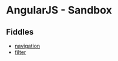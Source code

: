 AngularJS - Sandbox
===================

Fiddles
-------------------
- [navigation]
- [filter]


[navigation]:http://daramirezsoto.github.io/angularjs-sandbox/fiddle/navigation
[filter]:http://daramirezsoto.github.io/angularjs-sandbox/fiddle/filter